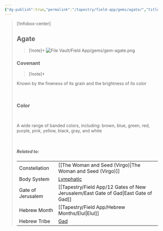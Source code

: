 ```yaml
---
{"dg-publish":true,"permalink":"/tapestry/field-app/gems/agate/","title":"Agate","tags":["covenants/gems/"],"dgHomeLink":true,"dgEnableSearch":true}
---
```


> [!infobox-center] 
> ## Agate
> > [!note]+
> ![File Vault/Field App/gems/gem-agate.png](/img/user/File%20Vault/Field%20App/gems/gem-agate.png)
>  ### Covenant
>> [!note]+ 
>  <p class="note gem">Known by the fineness of its grain and the brightness of its color</p>
>  <br>
> 
>  ### Color
>  <br>
><p class="note gem"> A wide range of banded colors, including: brown, blue, green, red, purple, pink, yellow, black, gray, and white </p><br>
> 
> ##### Related to:
><p class="note gem2">
>
> |             |        |
> | --- | --- |
> | Constellation | [[The Woman and Seed (Virgo)\|The Woman and Seed (Virgo)]]                              |
> | Body System    | <a href="lymphatic system" data-href="lymphatic system" class="internal-link">Lymphatic</a> |
> | Gate of Jerusalem  | [[Tapestry/Field App/12 Gates of New Jerusalem/East Gate of Gad\|East Gate of Gad]]                                         |
> |   Hebrew Month   | [[Tapestry/Field App/Hebrew Months/Elul\|Elul]]                                  |
> | Hebrew Tribe | <a href="Tribe of Gad" data-href="Tribe of Gad" class="internal-link">Gad</a>
